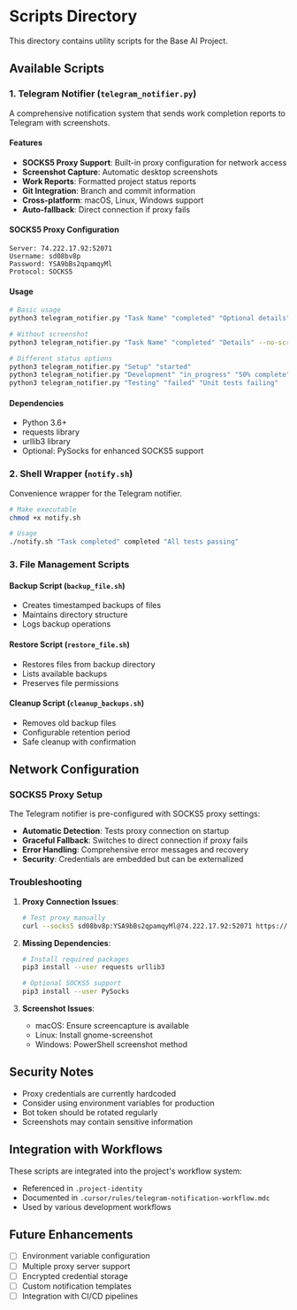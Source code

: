# Scripts Directory

This directory contains utility scripts for the Base AI Project.

## Available Scripts

### 1. Telegram Notifier (`telegram_notifier.py`)

A comprehensive notification system that sends work completion reports to Telegram with screenshots.

#### Features
- **SOCKS5 Proxy Support**: Built-in proxy configuration for network access
- **Screenshot Capture**: Automatic desktop screenshots
- **Work Reports**: Formatted project status reports
- **Git Integration**: Branch and commit information
- **Cross-platform**: macOS, Linux, Windows support
- **Auto-fallback**: Direct connection if proxy fails

#### SOCKS5 Proxy Configuration
```
Server: 74.222.17.92:52071
Username: sd08bv8p
Password: YSA9bBs2qpamqyMl
Protocol: SOCKS5
```

#### Usage
```bash
# Basic usage
python3 telegram_notifier.py "Task Name" "completed" "Optional details"

# Without screenshot
python3 telegram_notifier.py "Task Name" "completed" "Details" --no-screenshot

# Different status options
python3 telegram_notifier.py "Setup" "started"
python3 telegram_notifier.py "Development" "in_progress" "50% complete"
python3 telegram_notifier.py "Testing" "failed" "Unit tests failing"
```

#### Dependencies
- Python 3.6+
- requests library
- urllib3 library
- Optional: PySocks for enhanced SOCKS5 support

### 2. Shell Wrapper (`notify.sh`)

Convenience wrapper for the Telegram notifier.

```bash
# Make executable
chmod +x notify.sh

# Usage
./notify.sh "Task completed" completed "All tests passing"
```

### 3. File Management Scripts

#### Backup Script (`backup_file.sh`)
- Creates timestamped backups of files
- Maintains directory structure
- Logs backup operations

#### Restore Script (`restore_file.sh`)
- Restores files from backup directory
- Lists available backups
- Preserves file permissions

#### Cleanup Script (`cleanup_backups.sh`)
- Removes old backup files
- Configurable retention period
- Safe cleanup with confirmation

## Network Configuration

### SOCKS5 Proxy Setup
The Telegram notifier is pre-configured with SOCKS5 proxy settings:

- **Automatic Detection**: Tests proxy connection on startup
- **Graceful Fallback**: Switches to direct connection if proxy fails
- **Error Handling**: Comprehensive error messages and recovery
- **Security**: Credentials are embedded but can be externalized

### Troubleshooting

1. **Proxy Connection Issues**:
   ```bash
   # Test proxy manually
   curl --socks5 sd08bv8p:YSA9bBs2qpamqyMl@74.222.17.92:52071 https://api.telegram.org/bot<token>/getMe
   ```

2. **Missing Dependencies**:
   ```bash
   # Install required packages
   pip3 install --user requests urllib3
   
   # Optional SOCKS5 support
   pip3 install --user PySocks
   ```

3. **Screenshot Issues**:
   - macOS: Ensure screencapture is available
   - Linux: Install gnome-screenshot
   - Windows: PowerShell screenshot method

## Security Notes

- Proxy credentials are currently hardcoded
- Consider using environment variables for production
- Bot token should be rotated regularly
- Screenshots may contain sensitive information

## Integration with Workflows

These scripts are integrated into the project's workflow system:
- Referenced in `.project-identity`
- Documented in `.cursor/rules/telegram-notification-workflow.mdc`
- Used by various development workflows

## Future Enhancements

- [ ] Environment variable configuration
- [ ] Multiple proxy server support
- [ ] Encrypted credential storage
- [ ] Custom notification templates
- [ ] Integration with CI/CD pipelines
